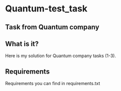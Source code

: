 # Quantum-test_task
Task from Quantum company
-------------------------------
What is it?
-------------------------------
Here is my solution for Quantum company tasks (1-3).



Requirements
-------------------------------
Requirements you can find in requirements.txt
